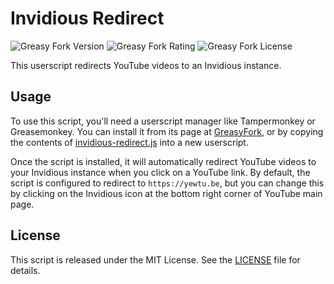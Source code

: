 # Invidious Redirect

![Greasy Fork Version](https://img.shields.io/greasyfork/v/477967-redirect-to-invidious) ![Greasy Fork Rating](https://img.shields.io/greasyfork/rating-count/477967-redirect-to-invidious) ![Greasy Fork License](https://img.shields.io/greasyfork/l/477967-redirect-to-invidious)

This userscript redirects YouTube videos to an Invidious instance.

## Usage

To use this script, you'll need a userscript manager like Tampermonkey or Greasemonkey.
You can install it from its page at [GreasyFork](https://greasyfork.org/scripts/477967-redirect-to-invidious),
or by copying the contents of [invidious-redirect.js](https://raw.githubusercontent.com/kugland/invidious-redirect/master/invidious-redirect.js) into a new userscript.

Once the script is installed, it will automatically redirect YouTube videos to your Invidious
instance when you click on a YouTube link. By default, the script is configured to redirect to
`https://yewtu.be`, but you can change this by clicking on the Invidious icon at the bottom right
corner of YouTube main page.

## License

This script is released under the MIT License. See the [LICENSE](LICENSE) file for details.

